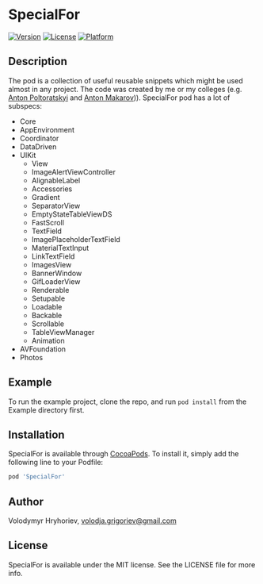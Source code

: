 # SpecialFor
[![Version](https://img.shields.io/cocoapods/v/SpecialFor.svg?style=flat)](https://cocoapods.org/pods/SpecialFor)
[![License](https://img.shields.io/cocoapods/l/SpecialFor.svg?style=flat)](https://cocoapods.org/pods/SpecialFor)
[![Platform](https://img.shields.io/cocoapods/p/SpecialFor.svg?style=flat)](https://cocoapods.org/pods/SpecialFor)

## Description
The pod is a collection of useful reusable snippets which might be used almost in any project. The code was created by me or my colleges (e.g. [Anton Poltoratskyi](https://github.com/AntonPoltoratskyi) and [Anton Makarov](https://github.com/motorbit))). 
SpecialFor pod has a lot of subspecs:
- Core
- AppEnvironment
- Coordinator
- DataDriven
- UIKit
  - View
  - ImageAlertViewController
  - AlignableLabel
  - Accessories
  - Gradient
  - SeparatorView
  - EmptyStateTableViewDS
  - FastScroll
  - TextField
  - ImagePlaceholderTextField
  - MaterialTextInput
  - LinkTextField
  - ImagesView
  - BannerWindow
  - GifLoaderView
  - Renderable
  - Setupable
  - Loadable
  - Backable
  - Scrollable
  - TableViewManager
  - Animation
- AVFoundation
- Photos

## Example

To run the example project, clone the repo, and run `pod install` from the Example directory first.

## Installation

SpecialFor is available through [CocoaPods](https://cocoapods.org). To install
it, simply add the following line to your Podfile:

```ruby
pod 'SpecialFor'
```

## Author

Volodymyr Hryhoriev, volodja.grigoriev@gmail.com

## License

SpecialFor is available under the MIT license. See the LICENSE file for more info.
